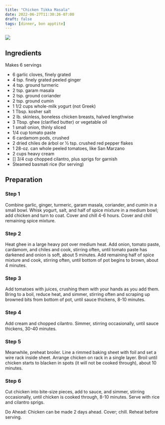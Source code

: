 ```yaml
---
title: "Chicken Tikka Masala"
date: 2022-06-27T11:30:26-07:00
draft: false
tags: [dinner, bon apptite]
---
```


![](./../../images/ba-tikka-masala-2_jpg.jpg)

## Ingredients

Makes 6 servings

- 6 garlic cloves, finely grated
- 4 tsp. finely grated peeled ginger
- 4 tsp. ground turmeric
- 2 tsp. garam masala
- 2 tsp. ground coriander
- 2 tsp. ground cumin
- 1 1/2 cups whole-milk yogurt (not Greek)
- 1 Tbsp. kosher salt
- 2 lb. skinless, boneless chicken breasts, halved lengthwise
- 3 Tbsp. ghee (clarified butter) or vegetable oil
- 1 small onion, thinly sliced
- 1/4 cup tomato paste
- 6 cardamom pods, crushed
- 2 dried chiles de árbol or ½ tsp. crushed red pepper flakes
- 1 28-oz. can whole peeled tomatoes, like San Marzano
- 2 cups heavy cream
- [] 3/4 cup chopped cilantro, plus sprigs for garnish
- Steamed basmati rice (for serving)

## Preparation

### Step 1

Combine garlic, ginger, turmeric, garam masala, coriander, and cumin in a small bowl. Whisk yogurt, salt, and half of spice mixture in a medium bowl; add chicken and turn to coat. Cover and chill 4-6 hours. Cover and chill remaining spice mixture.

### Step 2

Heat ghee in a large heavy pot over medium heat. Add onion, tomato paste, cardamom, and chiles and cook, stirring often, until tomato paste has darkened and onion is soft, about 5 minutes. Add remaining half of spice mixture and cook, stirring often, until bottom of pot begins to brown, about 4 minutes.

### Step 3

Add tomatoes with juices, crushing them with your hands as you add them. Bring to a boil, reduce heat, and simmer, stirring often and scraping up browned bits from bottom of pot, until sauce thickens, 8-10 minutes.

### Step 4

Add cream and chopped cilantro. Simmer, stirring occasionally, until sauce thickens, 30-40 minutes.

### Step 5

Meanwhile, preheat broiler. Line a rimmed baking sheet with foil and set a wire rack inside sheet. Arrange chicken on rack in a single layer. Broil until chicken starts to blacken in spots (it will not be cooked through), about 10 minutes.

### Step 6

Cut chicken into bite-size pieces, add to sauce, and simmer, stirring occasionally, until chicken is cooked through, 8-10 minutes. Serve with rice and cilantro sprigs.

Do Ahead: Chicken can be made 2 days ahead. Cover; chill. Reheat before serving.
